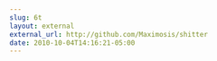 ```yaml
---
slug: 6t
layout: external
external_url: http://github.com/Maximosis/shitter
date: 2010-10-04T14:16:21-05:00
---
```

